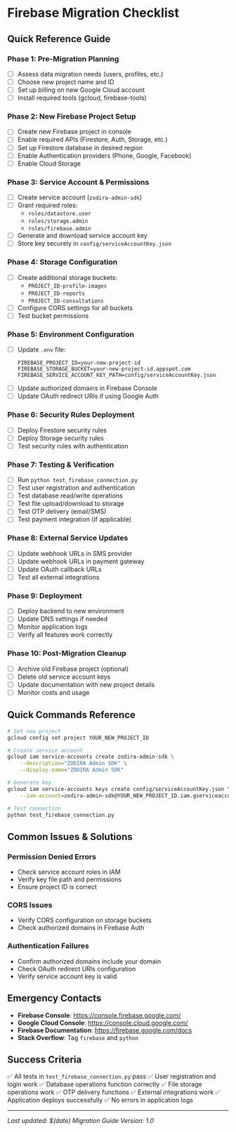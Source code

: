 # Firebase Migration Checklist

## Quick Reference Guide

### Phase 1: Pre-Migration Planning
- [ ] Assess data migration needs (users, profiles, etc.)
- [ ] Choose new project name and ID
- [ ] Set up billing on new Google Cloud account
- [ ] Install required tools (gcloud, firebase-tools)

### Phase 2: New Firebase Project Setup
- [ ] Create new Firebase project in console
- [ ] Enable required APIs (Firestore, Auth, Storage, etc.)
- [ ] Set up Firestore database in desired region
- [ ] Enable Authentication providers (Phone, Google, Facebook)
- [ ] Enable Cloud Storage

### Phase 3: Service Account & Permissions
- [ ] Create service account (`zodira-admin-sdk`)
- [ ] Grant required roles:
  - `roles/datastore.user`
  - `roles/storage.admin`
  - `roles/firebase.admin`
- [ ] Generate and download service account key
- [ ] Store key securely in `config/serviceAccountKey.json`

### Phase 4: Storage Configuration
- [ ] Create additional storage buckets:
  - `PROJECT_ID-profile-images`
  - `PROJECT_ID-reports`
  - `PROJECT_ID-consultations`
- [ ] Configure CORS settings for all buckets
- [ ] Test bucket permissions

### Phase 5: Environment Configuration
- [ ] Update `.env` file:
  ```env
  FIREBASE_PROJECT_ID=your-new-project-id
  FIREBASE_STORAGE_BUCKET=your-new-project-id.appspot.com
  FIREBASE_SERVICE_ACCOUNT_KEY_PATH=config/serviceAccountKey.json
  ```
- [ ] Update authorized domains in Firebase Console
- [ ] Update OAuth redirect URIs if using Google Auth

### Phase 6: Security Rules Deployment
- [ ] Deploy Firestore security rules
- [ ] Deploy Storage security rules
- [ ] Test security rules with authentication

### Phase 7: Testing & Verification
- [ ] Run `python test_firebase_connection.py`
- [ ] Test user registration and authentication
- [ ] Test database read/write operations
- [ ] Test file upload/download to storage
- [ ] Test OTP delivery (email/SMS)
- [ ] Test payment integration (if applicable)

### Phase 8: External Service Updates
- [ ] Update webhook URLs in SMS provider
- [ ] Update webhook URLs in payment gateway
- [ ] Update OAuth callback URLs
- [ ] Test all external integrations

### Phase 9: Deployment
- [ ] Deploy backend to new environment
- [ ] Update DNS settings if needed
- [ ] Monitor application logs
- [ ] Verify all features work correctly

### Phase 10: Post-Migration Cleanup
- [ ] Archive old Firebase project (optional)
- [ ] Delete old service account keys
- [ ] Update documentation with new project details
- [ ] Monitor costs and usage

## Quick Commands Reference

```bash
# Set new project
gcloud config set project YOUR_NEW_PROJECT_ID

# Create service account
gcloud iam service-accounts create zodira-admin-sdk \
    --description="ZODIRA Admin SDK" \
    --display-name="ZODIRA Admin SDK"

# Generate key
gcloud iam service-accounts keys create config/serviceAccountKey.json \
    --iam-account=zodira-admin-sdk@YOUR_NEW_PROJECT_ID.iam.gserviceaccount.com

# Test connection
python test_firebase_connection.py
```

## Common Issues & Solutions

### Permission Denied Errors
- Check service account roles in IAM
- Verify key file path and permissions
- Ensure project ID is correct

### CORS Issues
- Verify CORS configuration on storage buckets
- Check authorized domains in Firebase Auth

### Authentication Failures
- Confirm authorized domains include your domain
- Check OAuth redirect URIs configuration
- Verify service account key is valid

## Emergency Contacts

- **Firebase Console**: https://console.firebase.google.com/
- **Google Cloud Console**: https://console.cloud.google.com/
- **Firebase Documentation**: https://firebase.google.com/docs
- **Stack Overflow**: Tag `firebase` and `python`

## Success Criteria

✅ All tests in `test_firebase_connection.py` pass
✅ User registration and login work
✅ Database operations function correctly
✅ File storage operations work
✅ OTP delivery functions
✅ External integrations work
✅ Application deploys successfully
✅ No errors in application logs

---

*Last updated: $(date)*
*Migration Guide Version: 1.0*
